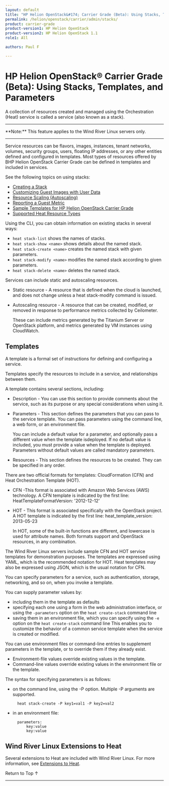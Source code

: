 ```yaml
---
layout: default
title: "HP Helion OpenStack&#174; Carrier Grade (Beta): Using Stacks, Templates, and Parameters"
permalink: /helion/openstack/carrier/admin/stacks/
product: carrier-grade
product-version1: HP Helion OpenStack
product-version2: HP Helion OpenStack 1.1
role1: All

authors: Paul F

---
```

<!--UNDER REVISION-->

<script>

function PageRefresh {
onLoad="window.refresh"
}

PageRefresh();

</script>

<!-- <p style="font-size: small;"> <a href="/helion/openstack/1.1/3rd-party-license-agreements/">&#9664; PREV</a> | <a href="/helion/openstack/1.1/">&#9650; UP</a> | NEXT &#9654; </p> -->

# HP Helion OpenStack&#174; Carrier Grade (Beta): Using Stacks, Templates, and Parameters

A collection of resources created and managed using the Orchestration (Heat) service is called a service (also known as a stack).

<hr>
**Note:** This feature applies to the Wind River Linux servers only.
<hr>

Service resources can be flavors, images, instances, tenant networks, volumes, security groups, users, floating IP addresses, or any other entities defined and configured in templates. Most types of resources offered by BHP Helion OpenStack Carrier Grade can be defined in templates and included in services.

See the following topics on using stacks: 

* [Creating a Stack](/helion/openstack/carrier/admin/stacks/create)
* [Customizing Guest Images with User Data](/helion/openstack/carrier/admin/stacks/user-data)
* [Resource Scaling (Autoscaling)](/helion/openstack/carrier/admin/stacks/autoscale/)
* [Reporting a Guest Metric](/helion/openstack/carrier/admin/stacks/guest/)
* [Sample Templates for HP Helion OpenStack Carrier Grade](/helion/openstack/carrier/admin/stacks/guest/)
* [Supported Heat Resource Types](/helion/openstack/carrier/admin/stacks/resource-types/)


Using the CLI, you can obtain information on existing stacks in several ways:

* `heat stack-list` shows the names of stacks.
* `heat stack-show <name>` shows details about the named stack.
* `heat stack-create <name>` creates the named stack with given parameters.
* `heat stack-modify <name>` modifies the named stack according to given parameters.
* `heat stack-delete <name>` deletes the named stack.

Services can include static and autoscaling resources.

* Static resource - A resource that is defined when the cloud is launched, and does not change unless a heat stack-modify
command is issued.
* Autoscaling resource - A resource that can be created, modified, or removed in response to performance metrics collected by Ceilometer.

	These can include metrics generated by the Titanium Server or OpenStack platform, and metrics generated by VM instances using CloudWatch.

## Templates

A template is a formal set of instructions for defining and configuring a service.

Templates specify the resources to include in a service, and relationships between them.

A template contains several sections, including:

* Description - You can use this section to provide comments about the service, such as its purpose or any special considerations when using it.
* Parameters - This section defines the parameters that you can pass to the service template. You can pass parameters using the command line, a web form, or an environment file.

	You can include a default value for a parameter, and optionally pass a different value when the template isdeployed. If no default value is included, you must provide a value when the template is deployed. Parameters without default values are called mandatory parameters.
* Resources - This section defines the resources to be created. They can be specified in any order.

There are two official formats for templates: CloudFormation (CFN) and Heat Orchestration Template (HOT).

* CFN -This format is associated with Amazon Web Services (AWS) technology. A CFN template is indicated by the
first line:
		HeatTemplateFormatVersion: '2012-12-12'
* HOT - This format is associated specifically with the OpenStack project. A HOT template is indicated by the first line:
		heat_template_version: 2013-05-23

	In HOT, some of the built-in functions are different, and lowercase is used for attribute names.
Both formats support and OpenStack resources, in any combination.

The Wind River Linux servers include sample CFN and HOT service templates for demonstration purposes. The templates are expressed using YAML, which is the recommended notation for HOT. Heat templates may also be expressed using
JSON, which is the usual notation for CFN.

You can specify parameters for a service, such as authentication, storage, networking, and so on, when you invoke a template.

You can supply parameter values by:

* including them in the template as defaults
* specifying each one using a form in the web administration interface, or using the `-parameters` option on the `heat create-stack` command line
* saving them in an environment file, which you can specify using the `-e` option on the `heat create-stack` command line
This enables you to customize the behavior of a common service template when the service is created or modified.

You can use environment files or command-line entries to supplement parameters in the template, or to override them
if they already exist. 

* Environment-file values override existing values in the template. 
* Command-line values override
existing values in the environment file or the template.

The syntax for specifying parameters is as follows:

* on the command line, using the -P option. Multiple -P arguments are supported.

		heat stack-create -P key1=val1 -P key2=val2

* in an environment file:

		parameters:
			key:value
			key:value

## Wind River Linux Extensions to Heat

Several extensions to Heat are included with Wind River Linux. For more information, see [Extensions to Heat](/helion/openstack/carrier/admin/stacks/wr/).


<a href="#top" style="padding:14px 0px 14px 0px; text-decoration: none;"> Return to Top &#8593; </a>


----
